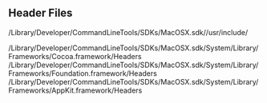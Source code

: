 

## Header Files
/Library/Developer/CommandLineTools/SDKs/MacOSX.sdk//usr/include/

/Library/Developer/CommandLineTools/SDKs/MacOSX.sdk/System/Library/Frameworks/Cocoa.framework/Headers
/Library/Developer/CommandLineTools/SDKs/MacOSX.sdk/System/Library/Frameworks/Foundation.framework/Headers
/Library/Developer/CommandLineTools/SDKs/MacOSX.sdk/System/Library/Frameworks/AppKit.framework/Headers
